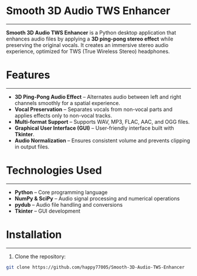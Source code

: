 # Smooth 3D Audio TWS Enhancer
---
**Smooth 3D Audio TWS Enhancer** is a Python desktop application that enhances audio files by applying a **3D ping-pong stereo effect** while preserving the original vocals. It creates an immersive stereo audio experience, optimized for TWS (True Wireless Stereo) headphones.

# Features
---
- **3D Ping-Pong Audio Effect** – Alternates audio between left and right channels smoothly for a spatial experience.  
- **Vocal Preservation** – Separates vocals from non-vocal parts and applies effects only to non-vocal tracks.  
- **Multi-format Support** – Supports WAV, MP3, FLAC, AAC, and OGG files.  
- **Graphical User Interface (GUI)** – User-friendly interface built with **Tkinter**.  
- **Audio Normalization** – Ensures consistent volume and prevents clipping in output files.  

# Technologies Used
---
- **Python** – Core programming language  
- **NumPy & SciPy** – Audio signal processing and numerical operations  
- **pydub** – Audio file handling and conversions  
- **Tkinter** – GUI development  

# Installation
---
1. Clone the repository:

```bash
git clone https://github.com/happy77005/Smooth-3D-Audio-TWS-Enhancer
